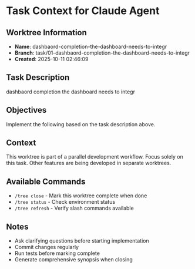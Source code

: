 # Task Context for Claude Agent

## Worktree Information
- **Name**: dashbaord-completion-the-dashboard-needs-to-integr
- **Branch**: task/01-dashbaord-completion-the-dashboard-needs-to-integr
- **Created**: 2025-10-11 02:46:09

## Task Description

dashbaord completion the dashboard needs to integr

## Objectives

Implement the following based on the task description above.

## Context

This worktree is part of a parallel development workflow. Focus solely on this task. Other features are being developed in separate worktrees.

## Available Commands

- `/tree close` - Mark this worktree complete when done
- `/tree status` - Check environment status  
- `/tree refresh` - Verify slash commands available

## Notes

- Ask clarifying questions before starting implementation
- Commit changes regularly
- Run tests before marking complete
- Generate comprehensive synopsis when closing
